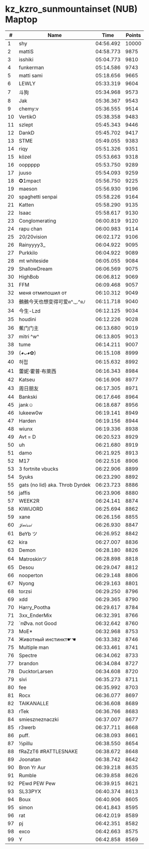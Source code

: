 # kz_kzro_sunmountainset (NUB) Maptop

|  # | Name | Time | Points |
|-------------- | -------------- | -------------- | -------------- | 
| 1 | shy | 04:56.492 | 10000 | 
| 2 | mattiS | 04:58.773 | 9875 | 
| 3 | isshiki | 05:04.773 | 9810 | 
| 4 | funkerman | 05:14.586 | 9743 | 
| 5 | matti sami | 05:18.656 | 9665 | 
| 6 | LEWLY | 05:33.319 | 9604 | 
| 7 | 斗狗 | 05:34.968 | 9573 | 
| 8 | Jak | 05:36.367 | 9543 | 
| 9 | chemy:v | 05:36.555 | 9514 | 
| 10 | VertikO | 05:38.358 | 9483 | 
| 11 | szlept | 05:45.343 | 9446 | 
| 12 | DankD | 05:45.702 | 9417 | 
| 13 | STME | 05:49.055 | 9383 | 
| 14 | riqy | 05:51.326 | 9351 | 
| 15 | közel | 05:53.663 | 9318 | 
| 16 | ooppppp | 05:53.750 | 9289 | 
| 17 | juuso | 05:54.093 | 9259 | 
| 18 | ✪1mpact | 05:56.750 | 9225 | 
| 19 | maeson | 05:56.930 | 9196 | 
| 20 | spaghetti senpai | 05:58.226 | 9164 | 
| 21 | Katten | 05:58.290 | 9135 | 
| 22 | Isaac | 05:58.617 | 9130 | 
| 23 | Conglomerating | 06:00.819 | 9120 | 
| 24 | rapu chan | 06:00.983 | 9114 | 
| 25 | 20/20vision | 06:02.172 | 9106 | 
| 26 | Rainyyyy3_ | 06:04.922 | 9095 | 
| 27 | Purkkilo | 06:04.922 | 9089 | 
| 28 | mt whiteside | 06:05.055 | 9084 | 
| 29 | ShallowDream | 06:06.569 | 9075 | 
| 30 | HighBob | 06:06.812 | 9069 | 
| 31 | FFM | 06:09.468 | 9057 | 
| 32 | меня отмипошил от | 06:10.312 | 9049 | 
| 33 | 鵺鵺今天也想变得可爱ฅ^._.^ฅﾉ | 06:11.718 | 9040 | 
| 34 | 今生-Lzd | 06:12.125 | 9034 | 
| 35 | houdini | 06:12.226 | 9028 | 
| 36 | 蕉门门主 | 06:13.680 | 9019 | 
| 37 | mitri ^w^ | 06:13.805 | 9013 | 
| 38 | tume | 06:14.211 | 9007 | 
| 39 | (◕ᴗ◕✿) | 06:15.108 | 8999 | 
| 40 | 허접 | 06:15.632 | 8992 | 
| 41 | 蕾妮·霍普·布萊西 | 06:16.343 | 8984 | 
| 42 | Katseu | 06:16.906 | 8977 | 
| 43 | 周日朋友 | 06:17.305 | 8971 | 
| 44 | Bankski | 06:17.646 | 8964 | 
| 45 | jank☺ | 06:18.687 | 8956 | 
| 46 | lukeew0w | 06:19.141 | 8949 | 
| 47 | Harden | 06:19.156 | 8944 | 
| 48 | wiunx | 06:19.336 | 8938 | 
| 49 | Avt = D | 06:20.523 | 8929 | 
| 50 | uh | 06:21.680 | 8919 | 
| 51 | damo | 06:21.925 | 8913 | 
| 52 | M17 | 06:22.516 | 8906 | 
| 53 | 3 fortnite vbucks | 06:22.906 | 8899 | 
| 54 | Syuks | 06:23.290 | 8892 | 
| 55 | gats (no lid) aka. Throb Dyrdek | 06:23.723 | 8886 | 
| 56 | jaffis | 06:23.906 | 8880 | 
| 57 | WEEK2R | 06:24.141 | 8874 | 
| 58 | KIWIJORD | 06:25.694 | 8862 | 
| 59 | xane | 06:26.156 | 8855 | 
| 60 | 𝒥𝓊𝒾𝓈𝓈𝒾 | 06:26.930 | 8847 | 
| 61 | BeYb ツ | 06:26.952 | 8842 | 
| 62 | kira | 06:27.007 | 8836 | 
| 63 | Demon | 06:28.180 | 8826 | 
| 64 | Matroskinツ | 06:28.898 | 8818 | 
| 65 | Desou | 06:29.047 | 8812 | 
| 66 | nooperton | 06:29.148 | 8806 | 
| 67 | Nyong | 06:29.163 | 8801 | 
| 68 | torzsi | 06:29.250 | 8796 | 
| 69 | xdd | 06:29.365 | 8790 | 
| 70 | Harry_Pootha | 06:29.617 | 8784 | 
| 71 | 3xx_EnderMix | 06:32.391 | 8766 | 
| 72 | `nØva. not Good | 06:32.642 | 8760 | 
| 73 | MoE* | 06:32.968 | 8753 | 
| 74 | Животный инстинкт☛☚ | 06:33.382 | 8746 | 
| 75 | Multiple man | 06:33.461 | 8741 | 
| 76 | Spectre | 06:34.062 | 8733 | 
| 77 | brandon | 06:34.084 | 8727 | 
| 78 | DucktorLarsen | 06:34.608 | 8720 | 
| 79 | sivi | 06:35.273 | 8711 | 
| 80 | fee | 06:35.992 | 8703 | 
| 81 | Rocx | 06:36.077 | 8697 | 
| 82 | TAIKANALLE | 06:36.608 | 8689 | 
| 83 | rTek | 06:36.766 | 8683 | 
| 84 | smieszneznaczki | 06:37.007 | 8677 | 
| 85 | r3werb | 06:37.711 | 8668 | 
| 86 | puff. | 06:38.093 | 8661 | 
| 87 | ½pillu | 06:38.550 | 8654 | 
| 88 | fRaZzT6 #RATTLESNAKE | 06:38.672 | 8648 | 
| 89 | Joonatan | 06:38.742 | 8642 | 
| 90 | Bron Yr Aur | 06:39.218 | 8635 | 
| 91 | Rumble | 06:39.858 | 8626 | 
| 92 | PEwd PEW Pew | 06:39.915 | 8621 | 
| 93 | SL33PYX | 06:40.374 | 8613 | 
| 94 | Boux | 06:40.906 | 8605 | 
| 95 | simon | 06:41.843 | 8595 | 
| 96 | rat | 06:42.019 | 8589 | 
| 97 | pj | 06:42.351 | 8582 | 
| 98 | exco | 06:42.663 | 8575 | 
| 99 | Y | 06:42.858 | 8569 | 


